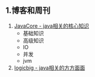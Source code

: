## 1.博客和周刊

1. [JavaCore - java相关的核心知识](https://dunwu.github.io/javacore/)
   - 基础知识
   - 高级知识
   - IO
   - 并发
   - jvm
2. [logicbig - java相关的方方面面](https://www.logicbig.com/tutorials/core-java-tutorial.html)